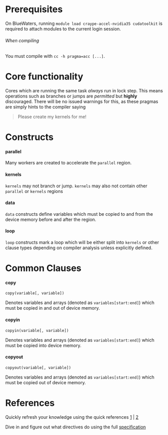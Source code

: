 # Prerequisites
On BlueWaters, running `module load craype-accel-nvidia35 cudatoolkit` is required to attach modules to the current login session.
###### When compiling
You must compile with `cc -h pragma=acc [...]`.
# Core functionality
Cores which are running the same task *always* run in lock step.
This means operations such as branches or jumps are *permitted* but **highly** discouraged.
There will be no issued warnings for this, as these pragmas are simply hints to the compiler saying
>Please create my kernels for me!

# Constructs
#### parallel
Many workers are created to accelerate the `parallel` region.
#### kernels
`kernels` may not branch or jump. `kernels` may also not contain other `parallel` or `kernels` regions
#### data
`data` constructs define variables which must be copied to and from the device memory before and after the region.
#### loop
`loop` constructs mark a loop which will be either split into `kernels` or other clause types depending on compiler analysis unless explicitly defined.

# Common Clauses
#### copy
`copy(variable[, variable])`

Denotes variables and arrays (denoted as `variables[start:end]`) which must be copied in and out of device memory.
#### copyin
`copyin(variable[, variable])`

Denotes variables and arrays (denoted as `variables[start:end]`) which must be copied into device memory.
#### copyout
`copyout(variable[, variable])`

Denotes variables and arrays (denoted as `variables[start:end]`) which must be copied out of device memory.

# References
Quickly refresh your knowledge using the quick references
[1](http://www.openacc.org/sites/default/files/OpenACC_API_QuickRefGuide.pdf) | [2](http://www.openacc.org/sites/default/files/213462%2010_OpenACC_API_QRG_HiRes.pdf)

Dive in and figure out what directives do using the full [specification](http://www.openacc.org/sites/default/files/OpenACC.2.0a_1.pdf)
